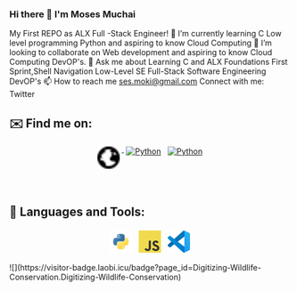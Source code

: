 ### Hi there 👋 I'm Moses Muchai
My First REPO as ALX Full -Stack Engineer!
🌱 I’m currently learning C Low level programming Python and aspiring to know Cloud Computing
👯 I’m looking to collaborate on Web development and aspiring to know Cloud Computing DevOP's.
💬 Ask me about Learning C and ALX Foundations First Sprint,Shell Navigation Low-Level SE Full-Stack Software Engineering DevOP's
📫 How to reach me ses.moki@gmail.com
 Connect with me: Twitter

## ✉️ Find me on:


<p align="center">
 <a href="https://github.com/Digitizing-Wildlife-Conservation/" target="_blank" rel="noopener noreferrer"> <img src="https://raw.githubusercontent.com/iconic/open-iconic/master/svg/globe.svg" alt="Python" height="40" style="vertical-align:top; margin:4px"> </a>
 <a href="https://www.linkedin.com/in/moses-muchai-3a8b46253/" target="_blank" rel="noopener noreferrer"> <img src="https://cdn.jsdelivr.net/npm/simple-icons@v3/icons/linkedin.svg" alt="Python" height="40" style="vertical-align:top; margin:4px"></a>
 <a href="mailto:ses.moki@gmail.com"> <img src="https://cdn.jsdelivr.net/npm/simple-icons@v3/icons/gmail.svg" alt="Python" height="40" style="vertical-align:top; margin:4px"></a>
</p>

<br />

## 🧰 Languages and Tools:
<p align="center">
<img src="https://raw.githubusercontent.com/github/explore/80688e429a7d4ef2fca1e82350fe8e3517d3494d/topics/python/python.png" alt="Python" height="40" style="vertical-align:top; margin:4px">
<img src="https://raw.githubusercontent.com/github/explore/80688e429a7d4ef2fca1e82350fe8e3517d3494d/topics/javascript/javascript.png" alt="Javascript" height="40" style="vertical-align:top; margin:4px">
<img src="https://raw.githubusercontent.com/github/explore/80688e429a7d4ef2fca1e82350fe8e3517d3494d/topics/visual-studio-code/visual-studio-code.png" alt="VS Code" height="40" style="vertical-align:top; margin:4px">
</p>
![](https://visitor-badge.laobi.icu/badge?page_id=Digitizing-Wildlife-Conservation.Digitizing-Wildlife-Conservation)
<!--
**Digitizing-Wildlife-Conservation/Digitizing-Wildlife-Conservation** is a ✨ _special_ ✨ repository because its `README.md` (this file) appears on your GitHub profile.

Here are some ideas to get you started:

- 🔭 I’m currently working on ALX SE Software Engineering Foundations First Sprint
- 🌱 I’m currently learning C Low level programming Python and aspiring to know Cloud Computing
- 👯 I’m looking to collaborate on Web development and aspiring to know Cloud Computing DevOP's.
- 🤔 I’m looking for help with ALX SE Software Engineering Peer Learning Pair Programming
- 💬 Ask me about Learning C and ALX Foundations First Sprint,Shell Navigation Low-Level SE Full-Stack Software Engineering DevOP's
- 📫 How to reach me ses.moki@gmail.com
   Connect with me: Twitter
- 😄 Pronouns: ...
- ⚡ Fun fact: ...
-->
